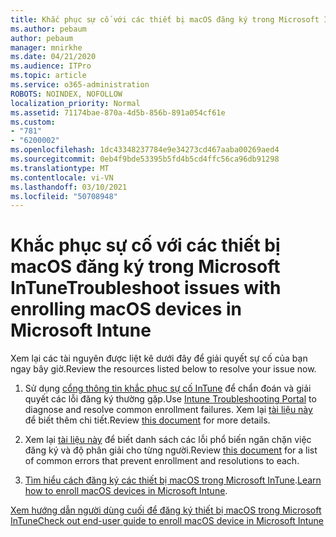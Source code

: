 ```yaml
---
title: Khắc phục sự cố với các thiết bị macOS đăng ký trong Microsoft InTune
ms.author: pebaum
author: pebaum
manager: mnirkhe
ms.date: 04/21/2020
ms.audience: ITPro
ms.topic: article
ms.service: o365-administration
ROBOTS: NOINDEX, NOFOLLOW
localization_priority: Normal
ms.assetid: 71174bae-870a-4d5b-856b-891a054cf61e
ms.custom:
- "781"
- "6200002"
ms.openlocfilehash: 1dc43348237784e9e34273cd467aaba00269aed4
ms.sourcegitcommit: 0eb4f9bde53395b5fd4b5cd4ffc56ca96db91298
ms.translationtype: MT
ms.contentlocale: vi-VN
ms.lasthandoff: 03/10/2021
ms.locfileid: "50708948"
---
```

# <a name="troubleshoot-issues-with-enrolling-macos-devices-in-microsoft-intune"></a><span data-ttu-id="ad890-102">Khắc phục sự cố với các thiết bị macOS đăng ký trong Microsoft InTune</span><span class="sxs-lookup"><span data-stu-id="ad890-102">Troubleshoot issues with enrolling macOS devices in Microsoft Intune</span></span>

<span data-ttu-id="ad890-103">Xem lại các tài nguyên được liệt kê dưới đây để giải quyết sự cố của bạn ngay bây giờ.</span><span class="sxs-lookup"><span data-stu-id="ad890-103">Review the resources listed below to resolve your issue now.</span></span>
  
1. <span data-ttu-id="ad890-104">Sử dụng [cổng thông tin khắc phục sự cố InTune](https://devicemanagement.microsoft.com/#blade/Microsoft_Intune_DeviceSettings/TroubleshootBlade) để chẩn đoán và giải quyết các lỗi đăng ký thường gặp.</span><span class="sxs-lookup"><span data-stu-id="ad890-104">Use [Intune Troubleshooting Portal](https://devicemanagement.microsoft.com/#blade/Microsoft_Intune_DeviceSettings/TroubleshootBlade) to diagnose and resolve common enrollment failures.</span></span> <span data-ttu-id="ad890-105">Xem lại [tài liệu này](https://docs.microsoft.com/intune/help-desk-operators) để biết thêm chi tiết.</span><span class="sxs-lookup"><span data-stu-id="ad890-105">Review [this document](https://docs.microsoft.com/intune/help-desk-operators) for more details.</span></span>

2. <span data-ttu-id="ad890-106">Xem lại [tài liệu này](https://docs.microsoft.com/troubleshoot/mem/intune/troubleshoot-device-enrollment-in-intune) để biết danh sách các lỗi phổ biến ngăn chặn việc đăng ký và độ phân giải cho từng người.</span><span class="sxs-lookup"><span data-stu-id="ad890-106">Review [this document](https://docs.microsoft.com/troubleshoot/mem/intune/troubleshoot-device-enrollment-in-intune) for a list of common errors that prevent enrollment and resolutions to each.</span></span>

3. <span data-ttu-id="ad890-107">[Tìm hiểu cách đăng ký các thiết bị macOS trong Microsoft InTune](https://docs.microsoft.com/intune/macos-enroll).</span><span class="sxs-lookup"><span data-stu-id="ad890-107">[Learn how to enroll macOS devices in Microsoft Intune](https://docs.microsoft.com/intune/macos-enroll).</span></span>

[<span data-ttu-id="ad890-108">Xem hướng dẫn người dùng cuối để đăng ký thiết bị macOS trong Microsoft InTune</span><span class="sxs-lookup"><span data-stu-id="ad890-108">Check out end-user guide to enroll macOS device in Microsoft Intune</span></span>](https://docs.microsoft.com/intune-user-help/enroll-your-device-in-intune-macos-cp)
  